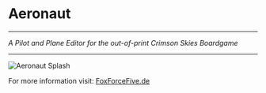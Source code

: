 # Aeronaut

-----------------------------------

*A Pilot and Plane Editor for the out-of-print Crimson Skies Boardgame*

-----------------------------------

![Aeronaut Splash](https://github.com/HerbertV/as3-hv/blob/master/docs/Aeronaut_Splash.png?raw=true)

For more information visit:
[FoxForceFive.de](http://www.foxforcefive.de/cs/) 

